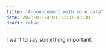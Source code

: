 ```yaml
---
title: 'Announcement with more data'
date: 2023-01-24T01:13:37+03:30
draft: false
---
```


I want to say something important.
